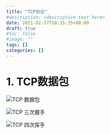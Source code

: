 ```yaml
---
title: "TCP协议"
#description: <descriptive text here>
date: 2021-02-27T10:35:35+08:00
draft: true
#toc: false
#image: ""
tags: []
categories: []
---
```


# 1. TCP数据包

![TCP 数据包](pbasic/cn-tcp-1.png)


![TCP 三次握手](pbasic/cn-tcp-2.png)


![TCP 四次挥手](pbasic/cn-tcp-3.png)
